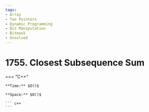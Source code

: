 ```yaml
---
tags:
- Array
- Two Pointers
- Dynamic Programming
- Bit Manipulation
- Bitmask
- Unsolved
---
```



# 1755. Closest Subsequence Sum

=== "C++"

    **Time:** $O()$

    **Space:** $O()$

    ``` c++
    ```